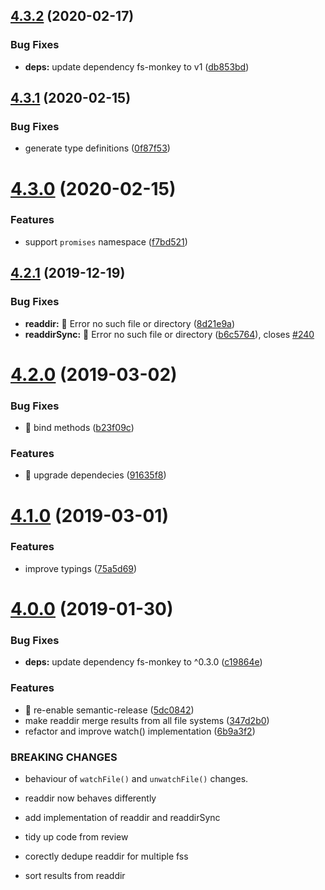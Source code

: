 ## [4.3.2](https://github.com/streamich/unionfs/compare/v4.3.1...v4.3.2) (2020-02-17)


### Bug Fixes

* **deps:** update dependency fs-monkey to v1 ([db853bd](https://github.com/streamich/unionfs/commit/db853bdddc1a252da8717496f85d4def6cb418a1))

## [4.3.1](https://github.com/streamich/unionfs/compare/v4.3.0...v4.3.1) (2020-02-15)


### Bug Fixes

* generate type definitions ([0f87f53](https://github.com/streamich/unionfs/commit/0f87f53ecd96fa5c3fed8c9813f66eb5c5921cc8))

# [4.3.0](https://github.com/streamich/unionfs/compare/v4.2.1...v4.3.0) (2020-02-15)


### Features

* support `promises` namespace ([f7bd521](https://github.com/streamich/unionfs/commit/f7bd521b09a6c8d7a212a09670b6938b5f5eff9b))

## [4.2.1](https://github.com/streamich/unionfs/compare/v4.2.0...v4.2.1) (2019-12-19)


### Bug Fixes

* **readdir:** 🐛  Error no such file or directory ([8d21e9a](https://github.com/streamich/unionfs/commit/8d21e9a6b38fbd818227cb19806142ffaca1eca9))
* **readdirSync:** 🐛  Error no such file or directory ([b6c5764](https://github.com/streamich/unionfs/commit/b6c5764cb17b94184070d0c4acaac35c3292e365)), closes [#240](https://github.com/streamich/unionfs/issues/240)

# [4.2.0](https://github.com/streamich/unionfs/compare/v4.1.0...v4.2.0) (2019-03-02)


### Bug Fixes

* 🐛 bind methods ([b23f09c](https://github.com/streamich/unionfs/commit/b23f09c))


### Features

* 🎸 upgrade dependecies ([91635f8](https://github.com/streamich/unionfs/commit/91635f8))

# [4.1.0](https://github.com/streamich/unionfs.git/compare/v4.0.0...v4.1.0) (2019-03-01)


### Features

* improve typings ([75a5d69](https://github.com/streamich/unionfs.git/commit/75a5d69))

# [4.0.0](https://github.com/streamich/unionfs.git/compare/v3.0.2...v4.0.0) (2019-01-30)


### Bug Fixes

* **deps:** update dependency fs-monkey to ^0.3.0 ([c19864e](https://github.com/streamich/unionfs.git/commit/c19864e))


### Features

* 🎸 re-enable semantic-release ([5dc0842](https://github.com/streamich/unionfs.git/commit/5dc0842))
* make readdir merge results from all file systems ([347d2b0](https://github.com/streamich/unionfs.git/commit/347d2b0))
* refactor and improve watch() implementation ([6b9a3f2](https://github.com/streamich/unionfs.git/commit/6b9a3f2))


### BREAKING CHANGES

* behaviour of `watchFile()` and `unwatchFile()` changes.
* readdir now behaves differently

* add implementation of readdir and readdirSync

* tidy up code from review

* corectly dedupe readdir for multiple fss

* sort results from readdir
